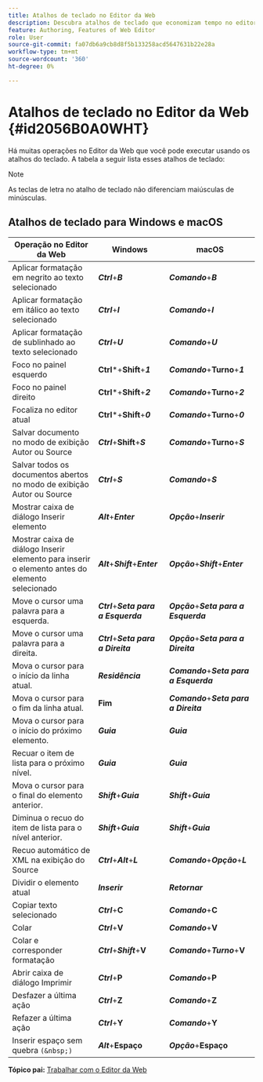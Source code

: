 ```yaml
---
title: Atalhos de teclado no Editor da Web
description: Descubra atalhos de teclado que economizam tempo no editor da Web do AEM Guides.
feature: Authoring, Features of Web Editor
role: User
source-git-commit: fa07db6a9cb8d8f5b133258acd5647631b22e28a
workflow-type: tm+mt
source-wordcount: '360'
ht-degree: 0%

---
```


# Atalhos de teclado no Editor da Web {#id2056B0A0WHT}

Há muitas operações no Editor da Web que você pode executar usando os atalhos do teclado. A tabela a seguir lista esses atalhos de teclado:

>[!NOTE]
>
> As teclas de letra no atalho de teclado não diferenciam maiúsculas de minúsculas.

## Atalhos de teclado para Windows e macOS

| Operação no Editor da Web | Windows | macOS |
|-----------------------|-----------------|-----------------|
| Aplicar formatação em negrito ao texto selecionado | ***Ctrl***+***B*** | ***Comando***+***B*** |
| Aplicar formatação em itálico ao texto selecionado | ***Ctrl***+***I*** | ***Comando***+***I*** |
| Aplicar formatação de sublinhado ao texto selecionado | ***Ctrl***+***U*** | ***Comando***+***U*** |
| Foco no painel esquerdo | **Ctrl***+**Shift**+***1*** | ***Comando***+**Turno**+***1*** |
| Foco no painel direito | **Ctrl***+**Shift**+***2*** | ***Comando***+**Turno**+***2*** |
| Focaliza no editor atual | **Ctrl***+**Shift**+***0*** | ***Comando***+**Turno**+***0*** |
| Salvar documento no modo de exibição Autor ou Source | ***Ctrl***+**Shift**+***S*** | ***Comando***+**Turno**+***S*** |
| Salvar todos os documentos abertos no modo de exibição Autor ou Source | ***Ctrl***+***S*** | ***Comando***+***S*** |
| Mostrar caixa de diálogo Inserir elemento | ***Alt***+***Enter*** | ***Opção***+***Inserir*** |
| Mostrar caixa de diálogo Inserir elemento para inserir o elemento antes do elemento selecionado | ***Alt***+***Shift***+***Enter*** | ***Opção***+***Shift***+***Enter*** |
| Move o cursor uma palavra para a esquerda. | ***Ctrl***+***Seta para a Esquerda*** | ***Opção***+***Seta para a Esquerda*** |
| Move o cursor uma palavra para a direita. | ***Ctrl***+***Seta para a Direita*** | ***Opção***+***Seta para a Direita*** |
| Mova o cursor para o início da linha atual. | ***Residência*** | ***Comando***+***Seta para a Esquerda*** |
| Mova o cursor para o fim da linha atual. | **Fim** | ***Comando***+***Seta para a Direita*** |
| Mova o cursor para o início do próximo elemento. | ***Guia*** | ***Guia*** |
| Recuar o item de lista para o próximo nível. | ***Guia*** | ***Guia*** |
| Mova o cursor para o final do elemento anterior. | ***Shift***+***Guia*** | ***Shift***+***Guia*** |
| Diminua o recuo do item de lista para o nível anterior. | ***Shift***+***Guia*** | ***Shift***+***Guia*** |
| Recuo automático de XML na exibição do Source | ***Ctrl***+***Alt***+***L*** | ***Comando***+***Opção***+***L*** |
| Dividir o elemento atual | ***Inserir*** | ***Retornar*** |
| Copiar texto selecionado | ***Ctrl***+**C** | ***Comando***+**C** |
| Colar | ***Ctrl***+**V** | ***Comando***+**V** |
| Colar e corresponder formatação | ***Ctrl***+***Shift***+**V** | ***Comando***+***Turno***+**V** |
| Abrir caixa de diálogo Imprimir | ***Ctrl***+**P** | ***Comando***+**P** |
| Desfazer a última ação | ***Ctrl***+**Z** | ***Comando***+**Z** |
| Refazer a última ação | ***Ctrl***+**Y** | ***Comando***+**Y** |
| Inserir espaço sem quebra `(&nbsp;)` | ***Alt***+**Espaço** | ***Opção***+**Espaço** |

**Tópico pai:** [Trabalhar com o Editor da Web](web-editor.md)
